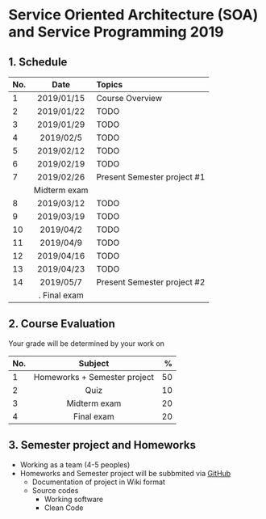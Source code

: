 # Service Oriented Architecture (SOA) and Service Programming 2019

## 1. Schedule
| No.  | Date           | Topics  |
| ---- |:-------------:| :-----|
| 1    | 2019/01/15    | Course Overview |
| 2    | 2019/01/22    |   TODO |
| 3    | 2019/01/29    |   TODO |
| 4    | 2019/02/5     |   TODO |
| 5    | 2019/02/12    |   TODO |
| 6    | 2019/02/19    |   TODO |
| 7    | 2019/02/26    |   Present Semester project #1 |
|      |  Midterm exam  |       |
| 8    | 2019/03/12    |   TODO |
| 9    | 2019/03/19    |   TODO |
| 10   | 2019/04/2     |   TODO |
| 11   | 2019/04/9     |   TODO |
| 12   | 2019/04/16    |   TODO |
| 13   | 2019/04/23    |   TODO |
| 14   | 2019/05/7     |   Present Semester project #2 |
|      | . Final exam  |    |

## 2. Course Evaluation
Your grade will be determined by your work on

| No.  | Subject            | %     |
| ---- |:------------------:| -----:|
| 1    | Homeworks + Semester project          | 50 |
| 2    | Quiz               | 10 |
| 3    | Midterm exam       | 20 |
| 4    | Final exam         | 20 |

## 3. Semester project and Homeworks
* Working as a team (4-5 peoples)
* Homeworks and Semester project will be subbmited via [GitHub](https://github.com/)
  * Documentation of project in Wiki format
  * Source codes
    * Working software
    * Clean Code






